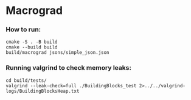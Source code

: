 # Macrograd

### How to run:

```
cmake -S . -B build
cmake --build build
build/macrograd jsons/simple_json.json
```

### Running valgrind to check memory leaks:


```
cd build/tests/
valgrind --leak-check=full ./BuildingBlocks_test 2>../../valgrind-logs/BuildingBlocksHeap.txt
```